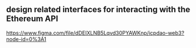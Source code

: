 
## design related interfaces for interacting with the Ethereum API

https://www.figma.com/file/dDEIXLNB5Lqvd30PYAWKnp/icpdao-web3?node-id=0%3A1
